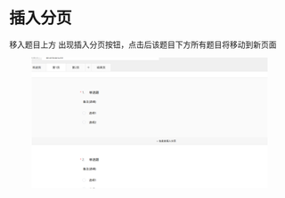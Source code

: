 # 插入分页

移入题目上方 出现插入分页按钮，点击后该题目下方所有题目将移动到新页面

<figure><img src="../../.gitbook/assets/image (4) (1) (1).png" alt=""><figcaption></figcaption></figure>
